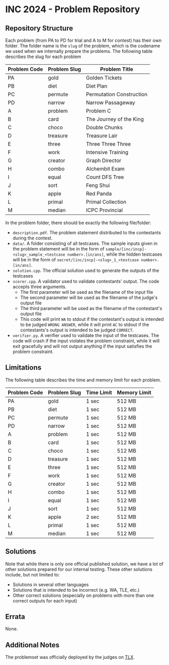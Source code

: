 # INC 2024 - Problem Repository

## Repository Structure

Each problem (from PA to PD for trial and A to M for contest) has their own folder. The folder name is the `slug` of the problem, which is the codename we used when we internally prepare the problems. The following table describes the slug for each problem

| Problem Code | Problem Slug | Problem Title            |
| ------------ | ------------ | ------------------------ |
| PA           | gold         | Golden Tickets           |
| PB           | diet         | Diet Plan                |
| PC           | permute      | Permutation Construction |
| PD           | narrow       | Narrow Passageway        |
| A            | problem      | Problem C                |
| B            | card         | The Journey of the King  |
| C            | choco        | Double Chunks            |
| D            | treasure     | Treasure Lair            |
| E            | three        | Three Three Three        |
| F            | work         | Intensive Training       |
| G            | creator      | Graph Director           |
| H            | combo        | Alchembit Exam           |
| I            | equal        | Count DFS Tree           |
| J            | sort         | Feng Shui                |
| K            | apple        | Red Panda                |
| L            | primal       | Primal Collection        |
| M            | median       | ICPC Provincial          |

In the problem folder, there should be exactly the following file/folder:

- `description.pdf`. The problem statement distributed to the contestants during the contest.
- `data/`. A folder consisting of all testcases. The sample inputs given in the problem statement will be in the form of `sample/[inc/incp]-<slug>_sample_<testcase number>.[in/ans]`, while the hidden testcases will be in the form of `secret/[inc/incp]-<slug>_1_<testcase number>.[in/ans]`.
- `solution.cpp`. The official solution used to generate the outputs of the testcases
- `scorer.cpp`. A validator used to validate contestants' output. The code accepts three arguments.
  - The first parameter will be used as the filename of the input file
  - The second parameter will be used as the filename of the judge's output file
  - The third parameter will be used as the filename of the contestant's output file
  - This code will print `WA` to stdout if the contestant's output is intended to be judged `WRONG ANSWER`, while it will print `AC` to stdout if the contestants's output is intended to be judged `CORRECT`.
- `verifier.py`. A verifier used to validate the input of the testcases. The code will crash if the input violates the problem constraint, while it will exit gracefully and will not output anything if the input satisfies the problem constraint.

## Limitations

The following table describes the time and memory limit for each problem.

| Problem Code | Problem Slug | Time Limit | Memory Limit |
| ------------ | ------------ | ---------- | ------------ |
| PA           | gold         | 1 sec      | 512 MB       |
| PB           | diet         | 1 sec      | 512 MB       |
| PC           | permute      | 1 sec      | 512 MB       |
| PD           | narrow       | 1 sec      | 512 MB       |
| A            | problem      | 1 sec      | 512 MB       |
| B            | card         | 1 sec      | 512 MB       |
| C            | choco        | 1 sec      | 512 MB       |
| D            | treasure     | 1 sec      | 512 MB       |
| E            | three        | 1 sec      | 512 MB       |
| F            | work         | 1 sec      | 512 MB       |
| G            | creator      | 1 sec      | 512 MB       |
| H            | combo        | 1 sec      | 512 MB       |
| I            | equal        | 1 sec      | 512 MB       |
| J            | sort         | 1 sec      | 512 MB       |
| K            | apple        | 2 sec      | 512 MB       |
| L            | primal       | 1 sec      | 512 MB       |
| M            | median       | 1 sec      | 512 MB       |

## Solutions

Note that while there is only one official published solution, we have a lot of other solutions prepared for our internal testing. These other solutions include, but not limited to:

- Solutions in several other languages
- Solutions that is intended to be incorrect (e.g. WA, TLE, etc.)
- Other correct solutions (especially on problems with more than one correct outputs for each input)

## Errata

None.

## Additional Notes

The problemset was officially deployed by the judges on [TLX](https://tlx.toki.id/problems/inc-2024).